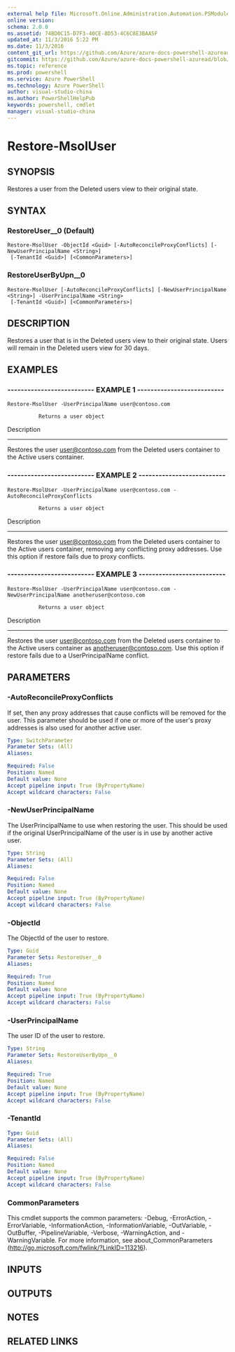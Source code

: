 ```yaml
---
external help file: Microsoft.Online.Administration.Automation.PSModule.dll-Help.xml
online version: 
schema: 2.0.0
ms.assetid: 74BD0C15-D7F3-40CE-8D53-4C6C8E3BAA5F
updated_at: 11/3/2016 5:22 PM
ms.date: 11/3/2016
content_git_url: https://github.com/Azure/azure-docs-powershell-azuread/blob/master/Azure%20AD%20Cmdlets/MSOnline/v1/Restore-MsolUser.md
gitcommit: https://github.com/Azure/azure-docs-powershell-azuread/blob/cedef1609da4230592c00be27ccc62e342e2df61/Azure%20AD%20Cmdlets/MSOnline/v1/Restore-MsolUser.md
ms.topic: reference
ms.prod: powershell
ms.service: Azure PowerShell
ms.technology: Azure PowerShell
author: visual-studio-china
ms.author: PowerShellHelpPub
keywords: powershell, cmdlet
manager: visual-studio-china
---
```


# Restore-MsolUser

## SYNOPSIS
Restores a user from the Deleted users view to their original state.

## SYNTAX

### RestoreUser__0 (Default)
```
Restore-MsolUser -ObjectId <Guid> [-AutoReconcileProxyConflicts] [-NewUserPrincipalName <String>]
 [-TenantId <Guid>] [<CommonParameters>]
```

### RestoreUserByUpn__0
```
Restore-MsolUser [-AutoReconcileProxyConflicts] [-NewUserPrincipalName <String>] -UserPrincipalName <String>
 [-TenantId <Guid>] [<CommonParameters>]
```

## DESCRIPTION
Restores a user that is in the Deleted users view to their original state.
Users will remain in the Deleted users view for 30 days.

## EXAMPLES

### -------------------------- EXAMPLE 1 --------------------------
```
Restore-MsolUser -UserPrincipalName user@contoso.com

          Returns a user object
```

Description

-----------

Restores the user user@contoso.com from the Deleted users container to the Active users container.

### -------------------------- EXAMPLE 2 --------------------------
```
Restore-MsolUser -UserPrincipalName user@contoso.com -AutoReconcileProxyConflicts

          Returns a user object
```

Description

-----------

Restores the user user@contoso.com from the Deleted users container to the Active users container, removing any conflicting proxy addresses. 
Use this option if restore fails due to proxy conflicts.

### -------------------------- EXAMPLE 3 --------------------------
```
Restore-MsolUser -UserPrincipalName user@contoso.com -NewUserPrincipalName anotheruser@contoso.com

          Returns a user object
```

Description

-----------

Restores the user user@contoso.com from the Deleted users container to the Active users container as anotheruser@contoso.com. 
Use this option if restore fails due to a UserPrincipalName conflict.

## PARAMETERS

### -AutoReconcileProxyConflicts
If set, then any proxy addresses that cause conflicts will be removed for the user.
This parameter should be used if one or more of the user's proxy addresses is also used for another active user.

```yaml
Type: SwitchParameter
Parameter Sets: (All)
Aliases: 

Required: False
Position: Named
Default value: None
Accept pipeline input: True (ByPropertyName)
Accept wildcard characters: False
```

### -NewUserPrincipalName
The UserPrincipalName to use when restoring the user.
This should be used if the original UserPrincipalName of the user is in use by another active user.

```yaml
Type: String
Parameter Sets: (All)
Aliases: 

Required: False
Position: Named
Default value: None
Accept pipeline input: True (ByPropertyName)
Accept wildcard characters: False
```

### -ObjectId
The ObjectId of the user to restore.

```yaml
Type: Guid
Parameter Sets: RestoreUser__0
Aliases: 

Required: True
Position: Named
Default value: None
Accept pipeline input: True (ByPropertyName)
Accept wildcard characters: False
```

### -UserPrincipalName
The user ID of the user to restore.

```yaml
Type: String
Parameter Sets: RestoreUserByUpn__0
Aliases: 

Required: True
Position: Named
Default value: None
Accept pipeline input: True (ByPropertyName)
Accept wildcard characters: False
```

### -TenantId


```yaml
Type: Guid
Parameter Sets: (All)
Aliases: 

Required: False
Position: Named
Default value: None
Accept pipeline input: True (ByPropertyName)
Accept wildcard characters: False
```

### CommonParameters
This cmdlet supports the common parameters: -Debug, -ErrorAction, -ErrorVariable, -InformationAction, -InformationVariable, -OutVariable, -OutBuffer, -PipelineVariable, -Verbose, -WarningAction, and -WarningVariable. For more information, see about_CommonParameters (http://go.microsoft.com/fwlink/?LinkID=113216).

## INPUTS

## OUTPUTS

## NOTES

## RELATED LINKS


